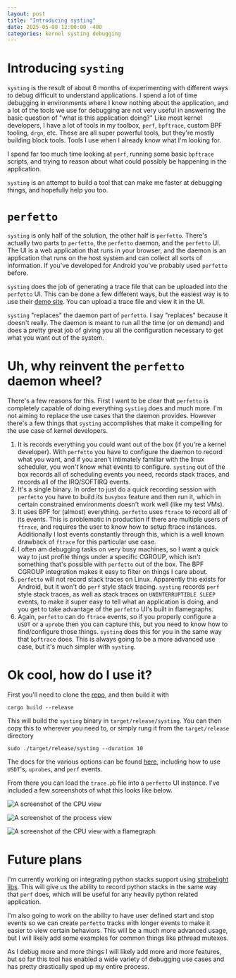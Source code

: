 ```yaml
---
layout: post
title: "Introducing systing"
date: 2025-05-08 12:00:00 -400
categories: kernel systing debugging
---
```


# Introducing `systing`

`systing` is the result of about 6 months of experimenting with different ways
to debug difficult to understand applications. I spend a lot of time debugging
in environments where I know nothing about the application, and a lot of the
tools we use for debugging are not very useful in answering the basic question
of "what is this application doing?" Like most kernel developers, I have a lot
of tools in my toolbox, `perf`, `bpftrace`, custom BPF tooling, `drgn`, etc.
These are all super powerful tools, but they're mostly building block tools.
Tools I use when I already know what I'm looking for.

I spend far too much time looking at `perf`, running some basic `bpftrace`
scripts, and trying to reason about what could possibly be happening in the
application.

`systing` is an attempt to build a tool that can make me faster at debugging
things, and hopefully help you too.

# `perfetto`

`systing` is only half of the solution, the other half is `perfetto`.  There's
actually two parts to `perfetto`, the `perfetto` daemon, and the `perfetto` UI.
The UI is a web application that runs in your browser, and the daemon is an
application that runs on the host system and can collect all sorts of
information. If you've developed for Android you've probably used `perfetto`
before.

`systing` does the job of generating a trace file that can be uploaded into the
`perfetto` UI.  This can be done a few different ways, but the easiest way is to
use their [demo site](https://ui.perfetto.dev/).  You can upload a trace file
and view it in the UI.

`systing` "replaces" the daemon part of `perfetto`.  I say "replaces" because it
doesn't really.  The daemon is meant to run all the time (or on demand) and does
a pretty great job of giving you all the configuration necessary to get what you
want out of the system.

# Uh, why reinvent the `perfetto` daemon wheel?

There's a few reasons for this. First I want to be clear that `perfetto` is
completely capable of doing everything `systing` does and much more. I'm not
aiming to replace the use cases that the daemon provides. However there's a few
things that `systing` accomplishes that make it compelling for the use case of
kernel developers.

1. It is records everything you could want out of the box (if you're a kernel
   developer).  With `perfetto` you have to configure the daemon to record what
   you want, and if you aren't intimately familiar with the linux scheduler, you
   won't know what events to configure.  `systing` out of the box records all of
   scheduling events you need, records stack traces, and records all of the
   IRQ/SOFTIRQ events.
2. It's a single binary. In order to just do a quick recording session with
   `perfetto` you have to build its `busybox` feature and then run it, which in
   certain constrained environments doesn't work well (like my test VMs).
3. It uses BPF for (almost) everything. `perfetto` uses `ftrace` to record all
   of its events. This is problematic in production if there are multiple users
   of `ftrace`, and requires the user to know how to setup ftrace instances.
   Additionally I lost events constantly through this, which is a well known
   drawback of `ftrace` for this particular use case.
4. I often am debugging tasks on very busy machines, so I want a quick way to
   just profile things under a specific CGROUP, which isn't something that's
   possible with `perfetto` out of the box. The BPF CGROUP integration makes it
   easy to filter on things I care about.
5. `perfetto` will not record stack traces on Linux. Apparently this exists for
   Android, but it won't do `perf` style stack tracing. `systing` records `perf`
   style stack traces, as well as stack traces on `UNINTERRUPTIBLE SLEEP`
   events, to make it super easy to tell what an application is doing, and you
   get to take advantage of the `perfetto` UI's built in flamegraphs.
6. Again, `perfetto` can do `ftrace` events, so if you properly configure a
   `USDT` or a `uprobe` then you can capture this, but you need to know how to
   find/configure those things. `systing` does this for you in the same way that
   `bpftrace` does.  This is always going to be a more advanced use case, but
   it's much simpler with `systing`.

# Ok cool, how do I use it?

First you'll need to clone the
[repo](https://github.com/josefbacik/systing.git), and then build it with

```
cargo build --release
```

This will build the `systing` binary in `target/release/systing`.  You can then
copy this to wherever you need to, or simply rung it from the `target/release`
directory

```
sudo ./target/release/systing --duration 10
```

The docs for the various options can be found
[here](https://github.com/josefbacik/systing/blob/main/docs/USAGE.adoc),
including how to use `USDT`'s, `uprobes`, and `perf` events.

From there you can load the `trace.pb` file into a `perfetto` UI instance. I've
included a few screenshots of what this looks like below.

![A screenshot of the CPU view](/docs/assets/perfetto-cpus.png "The main CPU
view")

![A screenshot of the process view](/docs/assets/perfetto-threads.png "The main
process view")

![A screenshot of the CPU view with a
flamegraph](/docs/assets/perfetto-cpus-flamegraph.png "The thread view with a
flamegraph")

# Future plans

I'm currently working on integrating python stacks support using [strobelight
libs](https://github.com/facebookincubator/strobelight-libs/). This will give
us the ability to record python stacks in the same way that `perf` does, which
will be useful for any heavily python related application.

I'm also going to work on the ability to have user defined start and stop events
so we can create `perfetto` tracks with longer events to make it easier to view
certain behaviors.  This will be a much more advanced usage, but I will likely
add some examples for common things like pthread mutexes.

As I debug more and more things I will likely add more and more features, but so
far this tool has enabled a wide variety of debugging use cases and has pretty
drastically sped up my entire process.
